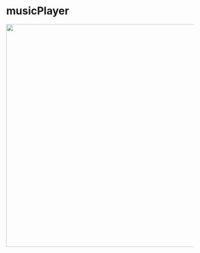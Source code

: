# musicPlayer

<img src="https://github.com/ozzs/musicPlayer/blob/main/assets/MusicPlayerLogo.png" width="600">
